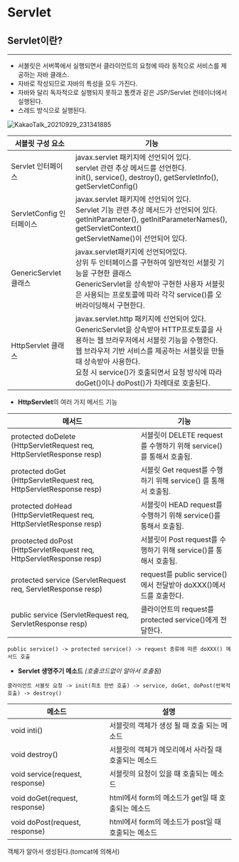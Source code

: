 # Servlet

## Servlet이란?

---

* 서블릿은 서버쪽에서 실행되면서 클라이언트의 요청에 따라 동적으로 서비스를 제공하는 자바 클래스.
* 자바로 작성되므로 자바의 특성을 모두 가진다.
* 자바와 달리 독자적으로 실행되지 못하고 톰캣과 같은 JSP/Servlet 컨테이너에서 실행된다.
* 스레드 방식으로 실행된다.

![KakaoTalk_20210929_231341885](C:/Users/JH/Desktop/KakaoTalk_20210929_231341885.jpg)

| 서블릿 구성 요소         | 기능                                                         |
| ------------------------ | ------------------------------------------------------------ |
| Servlet  인터페이스      | javax.servlet 패키지에 선언되어 있다.<br />servlet 관련 추상 메서드를 선언한다.<br />init(), service(), destroy(), getServletInfo(), getServletConfig() |
| ServletConfig 인터페이스 | javax.servlet 패키지에 선언되어 있다.<br />Servlet 기능 관련 추상 메서드가 선언되어 있다.<br />getInitParameter(), getInitParameterNames(), getServletContext()<br />getServletName()이 선언되어 있다. |
| GenericServlet 클래스    | javax.servlet패키지에 선언되어있다.<br />상위 두 인터페이스를 구현하여 일반적인 서블릿 기능을 구현한 클래스<br />GenericServlet을 상속받아 구현한 사용자 서블릿은 사용되는 프로토콜에 따라 각각 service()를 오버라이딩해서 구현한다. |
| HttpServlet 클래스       | javax.servlet.http 패키지에 선언되어 있다.<br />GenericServlet을 상속받아 HTTP프로토콜을 사용하는 웹 브라우저에서 서블릿 기능을 수행한다.<br />웹 브라우저 기반 서비스를 제공하는 서블릿을 만들 때 상속받아 사용한다.<br />요청 시 service()가 호출되면서 요청 방식에 따라 doGet()이나 doPost()가 차례대로 호출된다. |

* **HttpServlet**의 여러 가지 메서드 기능

| 메서드                                                       | 기능                                                         |
| ------------------------------------------------------------ | ------------------------------------------------------------ |
| protected doDelete (HttpServletRequest req, HttpServletResponse resp) | 서블릿이 DELETE request를 수행하기 위해 service()를 통해서 호출됨. |
| protected doGet (HttpServletRequest req, HttpServletResponse resp) | 서블릿 Get request를 수행하기 위해 service() 를 통해서 호출됨. |
| protected doHead (HttpServletRequest req, HttpServletResponse resp) | 서블릿이 HEAD request를 수행하기 위해 service()를 통해서 호출됨. |
| prootected doPost (HttpServletRequest req, HttpServletResponse resp) | 서블릿이 Post request를 수행하기 위해  service()를 통해서 호출됨. |
| protected service (ServletRequest req, ServletResponse resp) | request를 public service()에서 전달받아 doXXX()메서드를 호출한다. |
| public service (ServletRequest req, ServletResponse resp)    | 클라이언트의 request를 protected service()에게 전달한다.     |

`public service() -> protected service() -> request 종류에 따른 doXXX() 메서드 호출`

* **Servlet 생명주기 메소드** *(호출코드없이 알아서 호출됨)*

`클라이언트 서블릿 요청 -> init(최초 한번 호출) -> service, doGet, doPost(반복적 호출) -> destroy()`

| 메소드                          | 설명                                                 |
| ------------------------------- | ---------------------------------------------------- |
| void inti()                     | 서블릿의 객체가 생성 될 때 호출 되는 메소드          |
| void destroy()                  | 서블릿의 객체가 메모리에서 사라질 때 호출되는 메소드 |
| void service(request, response) | 서블릿의 요청이 있을 때 호출되는 메소드              |
| void doGet(request, response)   | html에서 form의 메소드가 get일 때 호출되는 메소드    |
| void doPost(request, response)  | html에서 form의 메소드가 post일 때 호출되는 메소드   |

객체가 알아서 생성된다.(tomcat에 의해서)